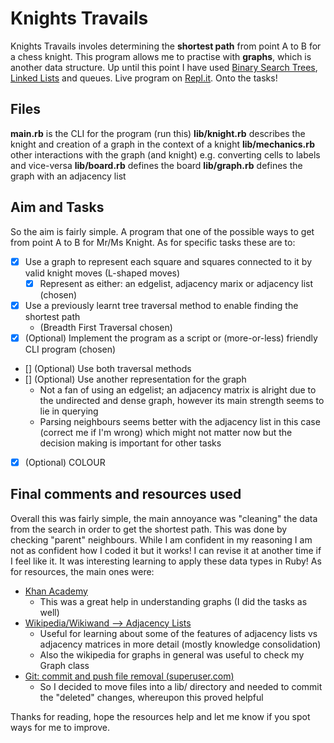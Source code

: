 # Knights Travails
  Knights Travails involes determining the **shortest path** from point A to B for a chess knight. This program allows me to practise with **graphs**, which is another data structure. Up until this point I have used [Binary Search Trees](https://github.com/qamk/binary-search-tree-top), [Linked Lists](https://github.com/qamk/linked-list-top) and queues. Live program on [Repl.it](https://repl.it/@qamk/knights-travails-top#README.md).
  Onto the tasks!

## Files
  **main.rb** is the CLI for the program (run this)
  **lib/knight.rb** describes the knight and creation of a graph in the context of a knight
  **lib/mechanics.rb** other interactions with the graph (and knight) e.g. converting cells to labels and vice-versa
  **lib/board.rb** defines the board
  **lib/graph.rb** defines the graph with an adjacency list

## Aim and Tasks
  So the aim is fairly simple. A program that one of the possible ways to get from point A to B for Mr/Ms Knight. As for specific tasks these are to:
  - [x] Use a graph to represent each square and squares connected to it by valid knight moves (L-shaped moves)
    - [x] Represent as either: an edgelist, adjacency marix or adjacency list (chosen)
  - [x] Use a previously learnt tree traversal method to enable finding the shortest path
    - (Breadth First Traversal chosen)
  - [x] (Optional) Implement the program as a script or (more-or-less) friendly CLI program (chosen)
  - [] (Optional) Use both traversal methods
  - [] (Optional) Use another representation for the graph
    - Not a fan of using an edgelist; an adjacency matrix is alright due to the undirected and dense graph, however its main strength seems to lie in querying
    - Parsing neighbours seems better with the adjacency list in this case (correct me if I'm wrong) which might not matter now but the decision making is important for other tasks
  - [x] (Optional) COLOUR

## Final comments and resources used
  Overall this was fairly simple, the main annoyance was "cleaning" the data from the search in order to get the shortest path. This was done by checking "parent" neighbours. While I am confident in my reasoning I am not as confident how I coded it but it works! I can revise it at another time if I feel like it. It was interesting learning to apply these data types in Ruby!
  As for resources, the main ones were:
  - [Khan Academy](https://www.khanacademy.org/computing/computer-science/algorithms/graph-representation/a/representing-graphs)
    - This was a great help in understanding graphs (I did the tasks as well)
  - [Wikipedia/Wikiwand --> Adjacency Lists](https://www.wikiwand.com/en/Adjacency_list)
    - Useful for learning about some of the features of adjacency lists vs adjacency matrices in more detail (mostly knowledge consolidation)
    - Also the wikipedia for graphs in general was useful to check my Graph class
  - [Git: commit and push file removal (superuser.com)](https://superuser.com/questions/918317/how-to-delete-remove-files-from-a-pushed-commit)
    - So I decided to move files into a lib/ directory and needed to commit the "deleted" changes, whereupon this proved helpful
  
  Thanks for reading, hope the resources help and let me know if you spot ways for me to improve.